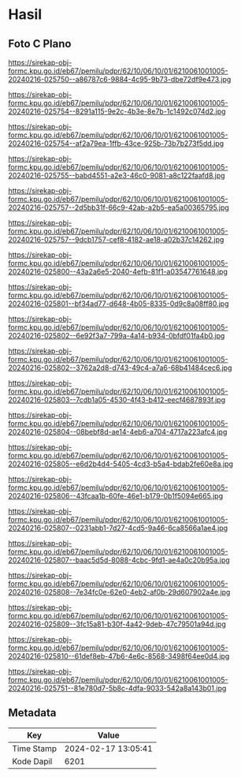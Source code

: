 # Hasil

## Foto C Plano

https://sirekap-obj-formc.kpu.go.id/eb67/pemilu/pdpr/62/10/06/10/01/6210061001005-20240216-025750--a86787c6-9884-4c95-9b73-dbe72df9e473.jpg

https://sirekap-obj-formc.kpu.go.id/eb67/pemilu/pdpr/62/10/06/10/01/6210061001005-20240216-025754--8291a115-9e2c-4b3e-8e7b-1c1492c074d2.jpg

https://sirekap-obj-formc.kpu.go.id/eb67/pemilu/pdpr/62/10/06/10/01/6210061001005-20240216-025754--af2a79ea-1ffb-43ce-925b-73b7b273f5dd.jpg

https://sirekap-obj-formc.kpu.go.id/eb67/pemilu/pdpr/62/10/06/10/01/6210061001005-20240216-025755--babd4551-a2e3-46c0-9081-a8c122faafd8.jpg

https://sirekap-obj-formc.kpu.go.id/eb67/pemilu/pdpr/62/10/06/10/01/6210061001005-20240216-025757--2d5bb31f-66c9-42ab-a2b5-ea5a00365795.jpg

https://sirekap-obj-formc.kpu.go.id/eb67/pemilu/pdpr/62/10/06/10/01/6210061001005-20240216-025757--9dcb1757-cef8-4182-ae18-a02b37c14262.jpg

https://sirekap-obj-formc.kpu.go.id/eb67/pemilu/pdpr/62/10/06/10/01/6210061001005-20240216-025800--43a2a6e5-2040-4efb-81f1-a03547761648.jpg

https://sirekap-obj-formc.kpu.go.id/eb67/pemilu/pdpr/62/10/06/10/01/6210061001005-20240216-025801--bf34ad77-d648-4b05-8335-0d9c8a08ff80.jpg

https://sirekap-obj-formc.kpu.go.id/eb67/pemilu/pdpr/62/10/06/10/01/6210061001005-20240216-025802--6e92f3a7-799a-4a14-b934-0bfdf01fa4b0.jpg

https://sirekap-obj-formc.kpu.go.id/eb67/pemilu/pdpr/62/10/06/10/01/6210061001005-20240216-025802--3762a2d8-d743-49c4-a7a6-68b41484cec6.jpg

https://sirekap-obj-formc.kpu.go.id/eb67/pemilu/pdpr/62/10/06/10/01/6210061001005-20240216-025803--7cdb1a05-4530-4f43-b412-eecf4687893f.jpg

https://sirekap-obj-formc.kpu.go.id/eb67/pemilu/pdpr/62/10/06/10/01/6210061001005-20240216-025804--08bebf8d-ae14-4eb6-a704-4717a223afc4.jpg

https://sirekap-obj-formc.kpu.go.id/eb67/pemilu/pdpr/62/10/06/10/01/6210061001005-20240216-025805--e6d2b4d4-5405-4cd3-b5a4-bdab2fe60e8a.jpg

https://sirekap-obj-formc.kpu.go.id/eb67/pemilu/pdpr/62/10/06/10/01/6210061001005-20240216-025806--43fcaa1b-60fe-46e1-b179-0b1f5094e665.jpg

https://sirekap-obj-formc.kpu.go.id/eb67/pemilu/pdpr/62/10/06/10/01/6210061001005-20240216-025807--0231abb1-7d27-4cd5-9a46-6ca8566a1ae4.jpg

https://sirekap-obj-formc.kpu.go.id/eb67/pemilu/pdpr/62/10/06/10/01/6210061001005-20240216-025807--baac5d5d-8088-4cbc-9fd1-ae4a0c20b95a.jpg

https://sirekap-obj-formc.kpu.go.id/eb67/pemilu/pdpr/62/10/06/10/01/6210061001005-20240216-025808--7e34fc0e-62e0-4eb2-af0b-29d607902a4e.jpg

https://sirekap-obj-formc.kpu.go.id/eb67/pemilu/pdpr/62/10/06/10/01/6210061001005-20240216-025809--3fc15a81-b30f-4a42-9deb-47c79501a94d.jpg

https://sirekap-obj-formc.kpu.go.id/eb67/pemilu/pdpr/62/10/06/10/01/6210061001005-20240216-025810--61def8eb-47b6-4e6c-8568-3498f64ee0d4.jpg

https://sirekap-obj-formc.kpu.go.id/eb67/pemilu/pdpr/62/10/06/10/01/6210061001005-20240216-025751--81e780d7-5b8c-4dfa-9033-542a8a143b01.jpg


## Metadata

| Key        | Value               |
| ---------- | ------------------- |
| Time Stamp | 2024-02-17 13:05:41 |
| Kode Dapil | 6201                |



